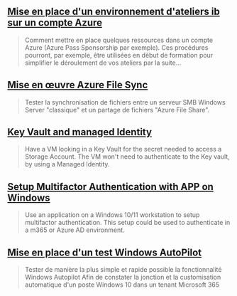 ## [Mise en place d'un environnement d'ateliers ib sur un compte Azure](/extra/ibAzureLabs.md#mise-en-place-dun-environnement-dateliers-ib-sur-un-compte-azure)  
> Comment mettre en place quelques ressources dans un compte Azure (Azure Pass Sponsorship par exemple). Ces procédures pourront, par exemple, être utilisées en début de formation pour simplifier le déroulement de vos ateliers par la suite...  
 
## [Mise en œuvre Azure File Sync](azureFileSync.md#lab-mise-en-%C5%93uvre-azure-file-sync)  
> Tester la synchronisation de fichiers entre un serveur SMB Windows Server "classique" et un partage de fichiers "Azure File Share".  

## [Key Vault and managed Identity](keyVault%20and%20ManagedId.md#lab-key-vault-and-managed-identity)  
> Have a VM looking in a Key Vault for the secret needed to access a Storage Account. The VM won't need to authenticate to the Key vault, by using a Managed Identity.  
 
## [Setup Multifactor Authentication with APP on Windows](mfa-alternative.md#lab-setup-multifactor-authentication-with-app-on-windows)  
> Use an application on a Windows 10/11 workstation to setup multifactor authentication. This setup could be used to authenticate in a m365 or Azure AD environment.  

## [Mise en place d'un test Windows AutoPilot](windowsAutopilot.md#lab--mise-en-place-dun-test-windows-autopilot)  
> Tester de manière la plus simple et rapide possible la fonctionnalité Windows Autopilot Afin de constater la jonction et la customisation automatique d'un poste Windows 10 dans un tenant Microsoft 365  
